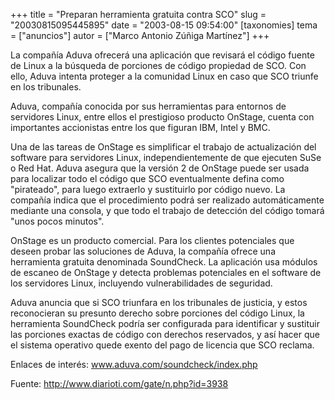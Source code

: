 +++
title = "Preparan herramienta gratuita contra SCO"
slug = "20030815095445895"
date = "2003-08-15 09:54:00"
[taxonomies]
tema = ["anuncios"]
autor = ["Marco Antonio Zúñiga Martínez"]
+++

La compañía Aduva ofrecerá una aplicación que revisará el código fuente
de Linux a la búsqueda de porciones de código propiedad de SCO. Con
ello, Aduva intenta proteger a la comunidad Linux en caso que SCO
triunfe en los tribunales.

<!-- more -->
Aduva, compañía conocida por sus herramientas para entornos de
servidores Linux, entre ellos el prestigioso producto OnStage, cuenta
con importantes accionistas entre los que figuran IBM, Intel y BMC.

Una de las tareas de OnStage es simplificar el trabajo de actualización
del software para servidores Linux, independientemente de que ejecuten
SuSe o Red Hat. Aduva asegura que la versión 2 de OnStage puede ser
usada para localizar todo el código que SCO eventualmente defina como
&quot;pirateado&quot;, para luego extraerlo y sustituirlo por código
nuevo. La compañía indica que el procedimiento podrá ser realizado
automáticamente mediante una consola, y que todo el trabajo de detección
del código tomará &quot;unos pocos minutos&quot;.

OnStage es un producto comercial. Para los clientes potenciales que
deseen probar las soluciones de Aduva, la compañía ofrece una
herramienta gratuita denominada SoundCheck. La aplicación usa módulos de
escaneo de OnStage y detecta problemas potenciales en el software de los
servidores Linux, incluyendo vulnerabilidades de seguridad.

Aduva anuncia que si SCO triunfara en los tribunales de justicia, y
estos reconocieran su presunto derecho sobre porciones del código Linux,
la herramienta SoundCheck podría ser configurada para identificar y
sustituir las porciones exactas de código con derechos reservados, y así
hacer que el sistema operativo quede exento del pago de licencia que SCO
reclama.

Enlaces de interés: www.aduva.com/soundcheck/index.php

Fuente: http://www.diarioti.com/gate/n.php?id=3938

